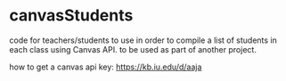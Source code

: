 # canvasStudents
code for teachers/students to use in order to compile a list of students in each class using Canvas API. to be used as part of another project.

how to get a canvas api key: https://kb.iu.edu/d/aaja

